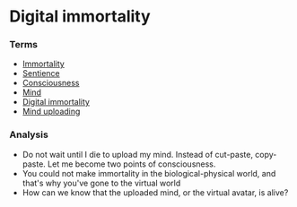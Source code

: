 ﻿# Digital immortality

### Terms
- [Immortality](https://en.wikipedia.org/wiki/Immortality)
- [Sentience](https://en.wikipedia.org/wiki/Sentience)
- [Consciousness](https://en.wikipedia.org/wiki/Consciousness)
- [Mind](https://en.wikipedia.org/wiki/Mind)
- [Digital immortality](https://en.wikipedia.org/wiki/Digital_immortality)
- [Mind uploading](https://en.wikipedia.org/wiki/Mind_uploading)

### Analysis

- Do not wait until I die to upload my mind. Instead of cut-paste, copy-paste. Let me become two points of consciousness.
- You could not make immortality in the biological-physical world, and that's why you've gone to the virtual world
- How can we know that the uploaded mind, or the virtual avatar, is alive?